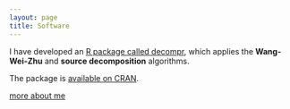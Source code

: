 ```yaml
---
layout: page
title: Software
---
```


I have developed an [R package called decompr](https://qua.st/decompr),
which applies the **Wang-Wei-Zhu** and **source decomposition** algorithms.

The package is [available on CRAN](http://cran.r-project.org/web/packages/decompr/index.html).

[more about me](/about)
